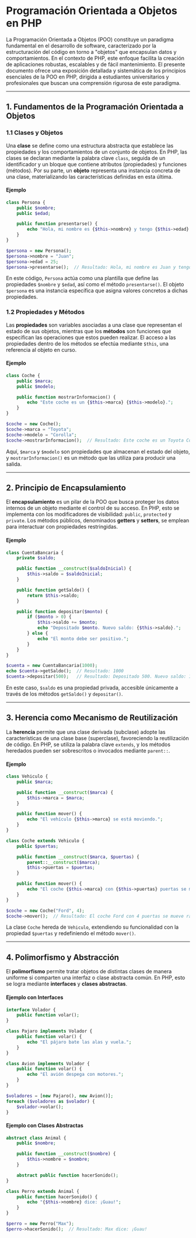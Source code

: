 # Programación Orientada a Objetos en PHP

La Programación Orientada a Objetos (POO) constituye un paradigma fundamental en el desarrollo de software,
caracterizado por la estructuración del código en torno a "objetos" que encapsulan datos y comportamientos. En el
contexto de PHP, este enfoque facilita la creación de aplicaciones robustas, escalables y de fácil mantenimiento. El
presente documento ofrece una exposición detallada y sistemática de los principios esenciales de la POO en PHP, dirigida
a estudiantes universitarios y profesionales que buscan una comprensión rigurosa de este paradigma.

---

## 1. Fundamentos de la Programación Orientada a Objetos

### 1.1 Clases y Objetos

Una **clase** se define como una estructura abstracta que establece las propiedades y los comportamientos de un conjunto
de objetos. En PHP, las clases se declaran mediante la palabra clave `class`, seguida de un identificador y un bloque
que contiene atributos (propiedades) y funciones (métodos). Por su parte, un **objeto** representa una instancia
concreta de una clase, materializando las características definidas en esta última.

#### Ejemplo

```php
class Persona {
    public $nombre;
    public $edad;

    public function presentarse() {
        echo "Hola, mi nombre es {$this->nombre} y tengo {$this->edad} años.";
    }
}

$persona = new Persona();
$persona->nombre = "Juan";
$persona->edad = 25;
$persona->presentarse();  // Resultado: Hola, mi nombre es Juan y tengo 25 años.
```

En este código, `Persona` actúa como una plantilla que define las propiedades `$nombre` y `$edad`, así como el método
`presentarse()`. El objeto `$persona` es una instancia específica que asigna valores concretos a dichas propiedades.

### 1.2 Propiedades y Métodos

Las **propiedades** son variables asociadas a una clase que representan el estado de sus objetos, mientras que los
**métodos** son funciones que especifican las operaciones que estos pueden realizar. El acceso a las propiedades dentro
de los métodos se efectúa mediante `$this`, una referencia al objeto en curso.

#### Ejemplo

```php
class Coche {
    public $marca;
    public $modelo;

    public function mostrarInformacion() {
        echo "Este coche es un {$this->marca} {$this->modelo}.";
    }
}

$coche = new Coche();
$coche->marca = "Toyota";
$coche->modelo = "Corolla";
$coche->mostrarInformacion();  // Resultado: Este coche es un Toyota Corolla.
```

Aquí, `$marca` y `$modelo` son propiedades que almacenan el estado del objeto, y `mostrarInformacion()` es un método que
las utiliza para producir una salida.

---

## 2. Principio de Encapsulamiento

El **encapsulamiento** es un pilar de la POO que busca proteger los datos internos de un objeto mediante el control de
su acceso. En PHP, esto se implementa con los modificadores de visibilidad: `public`, `protected` y `private`. Los
métodos públicos, denominados **getters** y **setters**, se emplean para interactuar con propiedades restringidas.

#### Ejemplo

```php
class CuentaBancaria {
    private $saldo;

    public function __construct($saldoInicial) {
        $this->saldo = $saldoInicial;
    }

    public function getSaldo() {
        return $this->saldo;
    }

    public function depositar($monto) {
        if ($monto > 0) {
            $this->saldo += $monto;
            echo "Depositado $monto. Nuevo saldo: {$this->saldo}.";
        } else {
            echo "El monto debe ser positivo.";
        }
    }
}

$cuenta = new CuentaBancaria(1000);
echo $cuenta->getSaldo();  // Resultado: 1000
$cuenta->depositar(500);   // Resultado: Depositado 500. Nuevo saldo: 1500.
```

En este caso, `$saldo` es una propiedad privada, accesible únicamente a través de los métodos `getSaldo()` y
`depositar()`.

---

## 3. Herencia como Mecanismo de Reutilización

La **herencia** permite que una clase derivada (subclase) adopte las características de una clase base (superclase),
favoreciendo la reutilización de código. En PHP, se utiliza la palabra clave `extends`, y los métodos heredados pueden
ser sobrescritos o invocados mediante `parent::`.

#### Ejemplo

```php
class Vehiculo {
    public $marca;

    public function __construct($marca) {
        $this->marca = $marca;
    }

    public function mover() {
        echo "El vehículo {$this->marca} se está moviendo.";
    }
}

class Coche extends Vehiculo {
    public $puertas;

    public function __construct($marca, $puertas) {
        parent::__construct($marca);
        $this->puertas = $puertas;
    }

    public function mover() {
        echo "El coche {$this->marca} con {$this->puertas} puertas se mueve rápido.";
    }
}

$coche = new Coche("Ford", 4);
$coche->mover();  // Resultado: El coche Ford con 4 puertas se mueve rápido.
```

La clase `Coche` hereda de `Vehiculo`, extendiendo su funcionalidad con la propiedad `$puertas` y redefiniendo el método
`mover()`.

---

## 4. Polimorfismo y Abstracción

El **polimorfismo** permite tratar objetos de distintas clases de manera uniforme si comparten una interfaz o clase
abstracta común. En PHP, esto se logra mediante **interfaces** y **clases abstractas**.

#### Ejemplo con Interfaces

```php
interface Volador {
    public function volar();
}

class Pajaro implements Volador {
    public function volar() {
        echo "El pájaro bate las alas y vuela.";
    }
}

class Avion implements Volador {
    public function volar() {
        echo "El avión despega con motores.";
    }
}

$voladores = [new Pajaro(), new Avion()];
foreach ($voladores as $volador) {
    $volador->volar();
}
```

#### Ejemplo con Clases Abstractas

```php
abstract class Animal {
    public $nombre;

    public function __construct($nombre) {
        $this->nombre = $nombre;
    }

    abstract public function hacerSonido();
}

class Perro extends Animal {
    public function hacerSonido() {
        echo "{$this->nombre} dice: ¡Guau!";
    }
}

$perro = new Perro("Max");
$perro->hacerSonido();  // Resultado: Max dice: ¡Guau!
```

